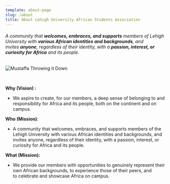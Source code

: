 ```yaml
---
template: about-page
slug: /about
title: About Lehigh University African Students Association
---
```

###### A community that **welcomes, embraces, and supports** members of Lehigh University with **various African identities and backgrounds**, and invites **anyone**, regardless of their identity, with a **passion, interest, or curiosity for Africa** and its people.



![Mustaffa Throwing it Down](/assets/mufasa-about.jpg)

 

**Why (Vision) :**

* We aspire to create, for our members, a deep sense of belonging to and responsibility for Africa and its people, both on the continent and on campus.

**Who (Mission)**:

* A community that welcomes, embraces, and supports members of the Lehigh University with various African identities and backgrounds, and invites anyone, regardless of their identity, with a passion, interest, or curiosity for Africa and its people.

**What (Mission):**

* We provide our members with opportunities to genuinely represent their own African backgrounds, to experience those of their peers, and to celebrate and showcase Africa on campus.